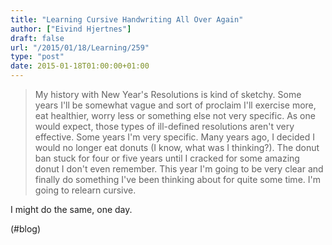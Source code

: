 ```yaml
---
title: "Learning Cursive Handwriting All Over Again"
author: ["Eivind Hjertnes"]
draft: false
url: "/2015/01/18/Learning/259"
type: "post"
date: 2015-01-18T01:00:00+01:00
---
```


> My history with New Year's Resolutions is kind of sketchy. Some years
> I'll be somewhat vague and sort of proclaim I'll exercise more, eat
> healthier, worry less or something else not very specific. As one
> would expect, those types of ill-defined resolutions aren't very
> effective. Some years I'm very specific. Many years ago, I decided I
> would no longer eat donuts (I know, what was I thinking?). The donut
> ban stuck for four or five years until I cracked for some amazing
> donut I don't even remember. This year I'm going to be very clear and
> finally do something I've been thinking about for quite some time. I'm
> going to relearn cursive.

I might do the same, one day.

(#blog)
